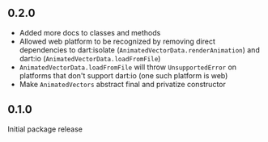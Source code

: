 ## 0.2.0

- Added more docs to classes and methods
- Allowed web platform to be recognized by removing direct dependencies to dart:isolate (`AnimatedVectorData.renderAnimation`) and dart:io (`AnimatedVectorData.loadFromFile`)
- `AnimatedVectorData.loadFromFile` will throw `UnsupportedError` on platforms that don't support dart:io (one such platform is web)
- Make `AnimatedVectors` abstract final and privatize constructor

## 0.1.0

Initial package release
